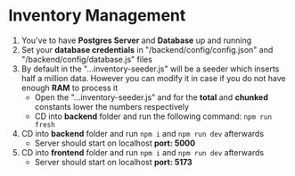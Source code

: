 # Inventory Management

1. You've to have **Postgres Server** and **Database** up and running
2. Set your **database credentials** in "/backend/config/config.json" and "/backend/config/database.js" files
3. By default in the "...inventory-seeder.js" will be a seeder which inserts half a million data. However you can modify it in case if you do not have enough **RAM** to process it
    - Open the "...inventory-seeder.js" and for the **total** and **chunked** constants lower the numbers respectively
    - CD into **backend** folder and run the following command: `npm run fresh`
4. CD into **backend** folder and run `npm i` and `npm run dev` afterwards
    - Server should start on localhost **port: 5000**
4. CD into **frontend** folder and run `npm i` and `npm run dev` afterwards
    - Server should start on localhost **port: 5173**